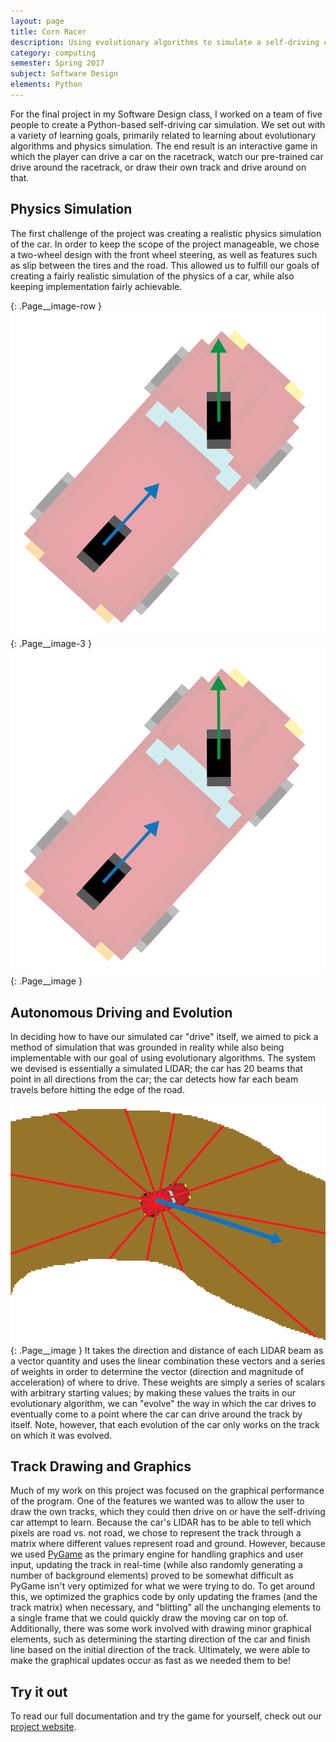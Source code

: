 ```yaml
---
layout: page
title: Corn Racer
description: Using evolutionary algorithms to simulate a self-driving car in Python.
category: computing
semester: Spring 2017
subject: Software Design
elements: Python
---
```


For the final project in my Software Design class, I worked on a team of five people to create a Python-based self-driving car simulation. We set out with a variety of learning goals, primarily related to learning about evolutionary algorithms and physics simulation. The end result is an interactive game in which the player can drive a car on the racetrack, watch our pre-trained car drive around the racetrack, or draw their own track and drive around on that.

## Physics Simulation

The first challenge of the project was creating a realistic physics simulation of the car. In order to keep the scope of the project manageable, we chose a two-wheel design with the front wheel steering, as well as features such as slip between the tires and the road. This allowed us to fulfill our goals of creating a fairly realistic simulation of the physics of a car, while also keeping implementation fairly achievable.

{: .Page__image-row }
![A car.](/images/car.png){: .Page__image-3 }
![A car.](/images/car.png){: .Page__image }

## Autonomous Driving and Evolution

In deciding how to have our simulated car "drive" itself, we aimed to pick a method of simulation that was grounded in reality while also being implementable with our goal of using evolutionary algorithms. The system we devised is essentially a simulated LIDAR; the car has 20 beams that point in all directions from the car; the car detects how far each beam travels before hitting the edge of the road.

![The LIDAR.](/images/LIDAR.png){: .Page__image }
It takes the direction and distance of each LIDAR beam as a vector quantity and uses the linear combination these vectors and a series of weights in order to determine the vector (direction and magnitude of acceleration) of where to drive. These weights are simply a series of scalars with arbitrary starting values; by making these values the traits in our evolutionary algorithm, we can "evolve" the way in which the car drives to eventually come to a point where the car can drive around the track by itself. Note, however, that each evolution of the car only works on the track on which it was evolved.

## Track Drawing and Graphics

Much of my work on this project was focused on the graphical performance of the program. One of the features we wanted was to allow the user to draw the own tracks, which they could then drive on or have the self-driving car attempt to learn. Because the car's LIDAR has to be able to tell which pixels are road vs. not road, we chose to represent the track through a matrix where different values represent road and ground. However, because we used [PyGame](https://www.pygame.org) as the primary engine for handling graphics and user input, updating the track in real-time (while also randomly generating a number of background elements) proved to be somewhat difficult as PyGame isn't very optimized for what we were trying to do. To get around this, we optimized the graphics code by only updating the frames (and the track matrix) when necessary, and "blitting" all the unchanging elements to a single frame that we could quickly draw the moving car on top of. Additionally, there was some work involved with drawing minor graphical elements, such as determining the starting direction of the car and finish line based on the initial direction of the track. Ultimately, we were able to make the graphical updates occur as fast as we needed them to be!

## Try it out

To read our full documentation and try the game for yourself, check out our [project website](https://ggrice.github.io/cornracersite).
